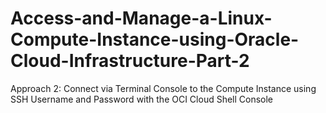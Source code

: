 # Access-and-Manage-a-Linux-Compute-Instance-using-Oracle-Cloud-Infrastructure-Part-2
Approach 2: Connect via Terminal Console to the Compute Instance using SSH Username and Password with the OCI Cloud Shell Console
